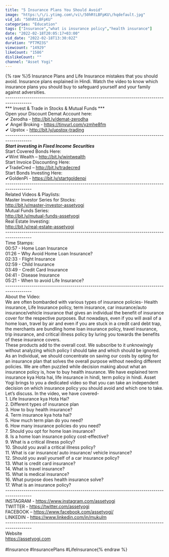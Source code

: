 ```yaml
---
title: "5 Insurance Plans You Should Avoid"
image: "https:\/\/i.ytimg.com\/vi\/50hRtLBFpKU\/hqdefault.jpg"
vid_id: "50hRtLBFpKU"
categories: "Education"
tags: ["Insurance","what is insurance policy","health insurance"]
date: "2022-02-18T20:05:17+03:00"
vid_date: "2022-02-18T13:30:02Z"
duration: "PT7M23S"
viewcount: "14929"
likeCount: "1586"
dislikeCount: ""
channel: "Asset Yogi"
---
```

{% raw %}5 Insurance Plans and Life Insurance mistakes that you should avoid. Insurance plans explained in Hindi. Watch the video to know which insurance plans you should buy to safeguard yourself and your family against adversities.<br />-------------------------------------------------------------------------------------------<br />*** Invest &amp; Trade in Stocks &amp; Mutual Funds ***<br />Open your Discount Demat Account here: <br />✔ Zerodha - <a rel="nofollow" target="blank" href="http://bit.ly/demat-zerodha">http://bit.ly/demat-zerodha</a> <br />✔ Angel Broking - <a rel="nofollow" target="blank" href="https://tinyurl.com/yzmhe8fm">https://tinyurl.com/yzmhe8fm</a><br />✔ Upstox - <a rel="nofollow" target="blank" href="http://bit.ly/upstox-trading">http://bit.ly/upstox-trading</a><br />-------------------------------------------------------------------------------------------<br />***Start investing in Fixed Income Securities***<br />Start Covered Bonds Here:<br />✔Wint Wealth – <a rel="nofollow" target="blank" href="http://bit.ly/wintwealth">http://bit.ly/wintwealth</a><br />Start Invoice Discounting Here:<br />✔TradeCred – <a rel="nofollow" target="blank" href="http://bit.ly/tradecred">http://bit.ly/tradecred</a><br />Start Bonds Investing Here:<br />✔GoldenPi - <a rel="nofollow" target="blank" href="https://bit.ly/startgoldenpi">https://bit.ly/startgoldenpi</a><br />-------------------------------------------------------------------------------------------<br />Related Videos &amp; Playlists:<br />Master Investor Series for Stocks:<br /><a rel="nofollow" target="blank" href="http://bit.ly/master-investor-assetyogi">http://bit.ly/master-investor-assetyogi</a> <br />Mutual Funds Series:<br /><a rel="nofollow" target="blank" href="http://bit.ly/mutual-funds-assetyogi">http://bit.ly/mutual-funds-assetyogi</a> <br />Real Estate Investing:<br /><a rel="nofollow" target="blank" href="http://bit.ly/real-estate-assetyogi">http://bit.ly/real-estate-assetyogi</a> <br />-------------------------------------------------------------------------------------------<br />Time Stamps:<br />00:57 - Home Loan Insurance<br />01:26 – Why Avoid Home Loan Insurance?<br />02:33 - Flight Insurance<br />02:59 - Child Insurance<br />03:49 - Credit Card Insurance<br />04:41 - Disease Insurance<br />05:21 - When to avoid Life Insurance?<br />------------------------------------------------------------------------------------------- <br />About the Video:<br />We are often bombarded with various types of insurance policies- Health insurance, Life Insurance policy, term insurance, car insurance/auto insurance/vehicle insurance that gives an individual the benefit of insurance cover for the respective purposes. But nowadays, even if you will avail of a home loan, travel by air and even if you are stuck in a credit card debt trap, the merchants are bundling home loan insurance policy, travel insurance, trip insurance, and critical illness policy by luring you towards the benefits of these insurance covers. <br />These products add to the overall cost. We subscribe to it unknowingly without analyzing which policy I should take and which should be ignored. As an Individual, we should concentrate on saving our costs by opting for an insurance plan that solves the overall purpose without needing different policies. We are often puzzled while decision making about what an insurance policy is, how to buy health insurance. We have explained term insurance kya Hota hai, life insurance in hindi, term policy in hindi. Asset Yogi brings to you a dedicated video so that you can take an independent decision on which insurance policy you should avoid and which one to take. Let’s discuss. In the video, we have covered-<br />1. Life Insurance kya Hota Hai?<br />2. Different types of insurance plan<br />3. How to buy health insurance?<br />4. Term insurance kya hota hai?<br />5. How much term plan do you need?<br />6. How many insurance policies do you need?<br />7. Should you opt for home loan insurance?<br />8. Is a home loan insurance policy cost-effective?<br />9. What is a critical illness policy?<br />10. Should you avail a critical illness policy?<br />11. What is car insurance/ auto insurance/ vehicle insurance?<br />12. Should you avail yourself of a car insurance policy?<br />13. What is credit card insurance?<br />14. What is travel insurance?<br />15. What is medical insurance?<br />16.  What purpose does health insurance solve?<br />17. What is an insurance policy?<br />-------------------------------------------------------------------------------------------<br />INSTAGRAM - <a rel="nofollow" target="blank" href="https://www.instagram.com/assetyogi">https://www.instagram.com/assetyogi</a><br />TWITTER - <a rel="nofollow" target="blank" href="https://twitter.com/assetyogi">https://twitter.com/assetyogi</a><br />FACEBOOK – <a rel="nofollow" target="blank" href="https://www.facebook.com/assetyogi/">https://www.facebook.com/assetyogi/</a> <br />LINKEDIN - <a rel="nofollow" target="blank" href="https://www.linkedin.com/in/mukulm">https://www.linkedin.com/in/mukulm</a> <br />-------------------------------------------------------------------------------------------<br />Website<br /><a rel="nofollow" target="blank" href="https://assetyogi.com">https://assetyogi.com</a><br /><br />#Insurance #InsurancePlans #LifeInsurance{% endraw %}
